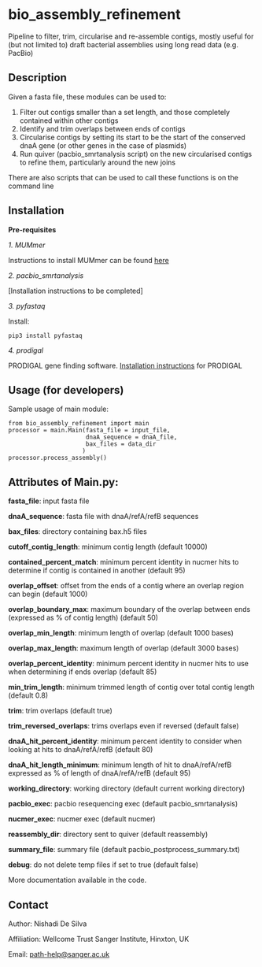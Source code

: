 bio_assembly_refinement
=======================

Pipeline to filter, trim, circularise and re-assemble contigs, mostly useful for (but not limited to) draft bacterial assemblies using long read data (e.g. PacBio)

Description
-----------

Given a fasta file, these modules can be used to:

1. Filter out contigs smaller than a set length, and those completely contained within other contigs
2. Identify and trim overlaps between ends of contigs
2. Circularise contigs by setting its start to be the start of the conserved dnaA gene (or other genes in the case of plasmids) 
3. Run quiver (pacbio_smrtanalysis script) on the new circularised contigs to refine them, particularly around the new joins

There are also scripts that can be used to call these functions is on the command line

Installation
------------

**Pre-requisites**

*1.	MUMmer*

Instructions to install MUMmer can be found [here](http://mummer.sourceforge.net/manual/#installation)
    
*2.	pacbio_smrtanalysis*

[Installation instructions to be completed]

*3.	pyfastaq*
		
Install: 
	
	pip3 install pyfastaq
		
*4.	prodigal* 
		
PRODIGAL gene finding software. [Installation instructions](https://github.com/hyattpd/prodigal/wiki/Installation) for PRODIGAL 


Usage (for developers)
----------------------

Sample usage of main module:

	from bio_assembly_refinement import main 
	processor = main.Main(fasta_file = input_file, 
					      dnaA_sequence = dnaA_file,
					      bax_files = data_dir
					   	 )
	processor.process_assembly()


Attributes of Main.py:
----------------------

**fasta_file**: input fasta file

**dnaA_sequence**: fasta file with dnaA/refA/refB sequences
 
**bax_files**: directory containing bax.h5 files

**cutoff_contig_length**: minimum contig length (default 10000)

**contained_percent_match**: minimum percent identity in nucmer hits to determine if contig is contained in another (default 95)

**overlap_offset**: offset from the ends of a contig where an overlap region can begin (default 1000)

**overlap_boundary_max**: maximum boundary of the overlap between ends (expressed as % of contig length) (default 50)

**overlap_min_length**: minimum length of overlap (default 1000 bases)

**overlap_max_length**: maximum length of overlap (default 3000 bases)

**overlap_percent_identity**: minimum percent identity in nucmer hits to use when determining if ends overlap (default 85)

**min_trim_length**: minimum trimmed length of contig over total contig length (default 0.8)

**trim**: trim overlaps (default true) 

**trim_reversed_overlaps**: trims overlaps even if reversed (default false)

**dnaA_hit_percent_identity**: minimum percent identity to consider when looking at hits to dnaA/refA/refB (default 80)

**dnaA_hit_length_minimum**: minimum length of hit to dnaA/refA/refB expressed as % of length of dnaA/refA/refB (default 95)

**working_directory**: working directory (default current working directory) 

**pacbio_exec**: pacbio resequencing exec (default pacbio_smrtanalysis) 

**nucmer_exec**: nucmer exec (default nucmer) 

**reassembly_dir**: directory sent to quiver (default reassembly)

**summary_file**: summary file (default pacbio\_postprocess\_summary.txt) 

**debug**: do not delete temp files if set to true (default false)

More documentation available in the code.


Contact
-------

Author: Nishadi De Silva

Affiliation: Wellcome Trust Sanger Institute, Hinxton, UK

Email: path-help@sanger.ac.uk
      
